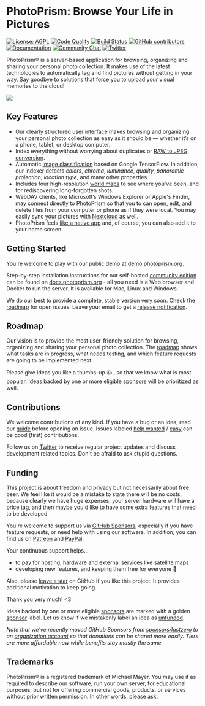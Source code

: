 PhotoPrism: Browse Your Life in Pictures
========================================

[![License: AGPL](https://img.shields.io/badge/license-AGPL-blue.svg)][license]
[![Code Quality](https://goreportcard.com/badge/github.com/photoprism/photoprism)][goreport]
[![Build Status](https://drone.photoprism.app/api/badges/photoprism/photoprism/status.svg?ref=refs/heads/develop)][ci]
[![GitHub contributors](https://img.shields.io/github/contributors/photoprism/photoprism.svg)](https://github.com/photoprism/photoprism/graphs/contributors/)
[![Documentation](https://img.shields.io/badge/read-the%20docs-4aa087.svg)][docs]
[![Community Chat](https://img.shields.io/badge/chat-on%20gitter-4aa087.svg)][chat]
[![Twitter](https://img.shields.io/badge/follow-@browseyourlife-00acee.svg)][twitter]

PhotoPrism® is a server-based application for browsing, organizing and sharing your personal photo collection.
It makes use of the latest technologies to automatically tag and find pictures without getting in your way.
Say goodbye to solutions that force you to upload your visual memories to the cloud!

![](https://dl.photoprism.org/assets/img/preview-cyano.jpg)

## Key Features ##

* Our clearly structured [user interface](https://demo.photoprism.org/) makes browsing and organizing your personal photo collection as easy as 
  it should be — whether it’s on a phone, tablet, or desktop computer.
* Index everything without worrying about duplicates or [RAW to JPEG conversion](https://docs.photoprism.org/developer-guide/library/converting/).
* Automatic [image classification](https://docs.photoprism.org/developer-guide/metadata/classification/) 
  based on Google TensorFlow. In addition, our indexer detects _colors_, _chroma_, _luminance_, _quality_, _panoramic projection_, 
  _location type_, and many other properties.
* Includes four high-resolution [world maps](https://demo.photoprism.org/places) to see where you've been,
  and for rediscovering long-forgotten shots.
* WebDAV clients, like Microsoft’s Windows Explorer or Apple's Finder, may 
  [connect](https://docs.photoprism.org/user-guide/backup/webdav/) directly to PhotoPrism so that you to can open, 
  edit, and delete files from your computer or phone as if they were local. 
  You may easily sync your pictures with [Nextcloud](https://nextcloud.com/) as well.  
* PhotoPrism feels [like a native app](https://en.wikipedia.org/wiki/Progressive_web_application) and, 
  of course, you can also add it to your home screen.

## Getting Started ##

You're welcome to play with our public demo at [demo.photoprism.org](https://demo.photoprism.org/).

Step-by-step installation instructions for our self-hosted [community edition](https://photoprism.app/get) can be found 
on [docs.photoprism.org](https://docs.photoprism.org/getting-started/) -
all you need is a Web browser and Docker to run the server. It is available for Mac, Linux and Windows.

We do our best to provide a complete, stable version very soon. Check the 
[roadmap](https://github.com/photoprism/photoprism/projects/5) for open issues.
Leave your email to get a [release notification](https://goo.gl/forms/KBPVGl9PCsOKrAv33).

## Roadmap ##

Our vision is to provide the most user-friendly solution for browsing, organizing and sharing your personal photo collection.
The [roadmap](https://github.com/photoprism/photoprism/projects/5) shows what tasks are in progress, 
what needs testing, and which feature requests are going to be implemented next.

Please give ideas you like a thumbs-up 👍  , so that we know what is most popular.
Ideas backed by one or more eligible [sponsors](SPONSORS.md) will be prioritized as well.

## Contributions ##

We welcome contributions of any kind. If you have a bug or an idea, read our 
[guide](https://docs.photoprism.org/developer-guide/) before opening an issue.
Issues labeled [help wanted](https://github.com/photoprism/photoprism/labels/help%20wanted) / 
[easy](https://github.com/photoprism/photoprism/issues?q=is%3Aissue+is%3Aopen+label%3Aeasy) can be
good (first) contributions. 

Follow us on [Twitter][twitter] to receive regular project updates and discuss development 
related topics. Don't be afraid to ask stupid questions.

## Funding ##

This project is about freedom and privacy but not necessarily about free beer. We feel like it
would be a mistake to state there will be no costs, because clearly we have huge expenses, your server hardware
will have a price tag, and then maybe you'd like to have some extra features that need to be developed.

You're welcome to support us via [GitHub Sponsors](https://github.com/sponsors/photoprism), 
especially if you have feature requests, or need help with using our software.
In addition, you can find us on [Patreon](https://www.patreon.com/photoprism) 
and [PayPal](https://www.paypal.me/browseyourlife). 

Your continuous support helps...

* to pay for hosting, hardware and external services like satellite maps
* developing new features, and keeping them free for everyone 🌈

Also, please [leave a star](https://github.com/photoprism/photoprism/stargazers) on GitHub if you like this project. 
It provides additional motivation to keep going.

Thank you very much! <3

Ideas backed by one or more eligible [sponsors](SPONSORS.md) are marked with a golden [sponsor](https://github.com/photoprism/photoprism/issues?q=is%3Aissue+is%3Aopen+label%3Asponsor) label.
Let us know if we mistakenly label an idea as [unfunded](https://github.com/photoprism/photoprism/issues?q=is%3Aissue+is%3Aopen+label%3Aunfunded).

*Note that we've recently moved GitHub Sponsors from [sponsors/lastzero](https://github.com/sponsors/lastzero) to an 
[organization account](https://github.com/sponsors/photoprism) so that donations can be shared more easily.
Tiers are more affordable now while benefits stay mostly the same.*

## Trademarks ##

PhotoPrism® is a registered trademark of Michael Mayer. You may use it as required to describe 
our software, run your own server, for educational purposes, but not for offering commercial 
goods, products, or services without prior written permission. In other words, please ask.

[wiki:classification]: https://github.com/photoprism/photoprism/wiki/Image-Classification
[wiki:xmp]: https://github.com/photoprism/photoprism/wiki/XMP
[wiki:geocoding]: https://github.com/photoprism/photoprism/wiki/Geocoding
[wiki:raw]: https://github.com/photoprism/photoprism/wiki/Converting-RAW-to-JPEG
[license]: https://github.com/photoprism/photoprism/blob/develop/LICENSE
[patreon]: https://www.patreon.com/photoprism
[paypal]: https://www.paypal.me/browseyourlife
[goreport]: https://goreportcard.com/report/github.com/photoprism/photoprism
[coverage]: https://codecov.io/gh/photoprism/photoprism
[ci]: https://drone.photoprism.app/photoprism/photoprism
[docs]: https://docs.photoprism.org/
[issuehunt]: https://issuehunt.io/repos/119160553
[chat]: https://gitter.im/browseyourlife/community
[twitter]: https://twitter.com/browseyourlife
[unfunded issues]: https://github.com/photoprism/photoprism/issues?q=is%3Aissue+is%3Aopen+label%3Aunfunded
[sponsored issues]: https://github.com/photoprism/photoprism/issues?q=is%3Aissue+is%3Aopen+label%3Asponsor
